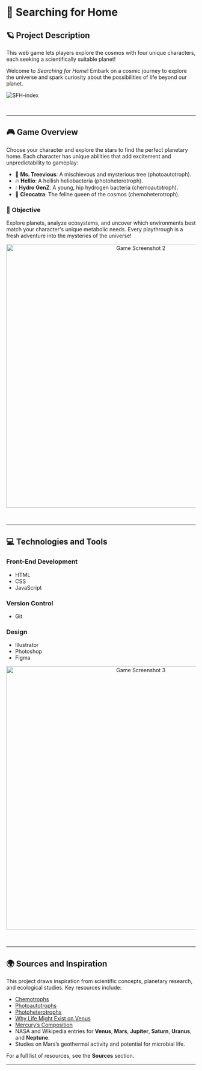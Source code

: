 # 🌌 **Searching for Home**

## 🪐 **Project Description**


This web game lets players explore the cosmos with four unique characters, each seeking a scientifically suitable planet!

Welcome to *Searching for Home*! Embark on a cosmic journey to explore the universe and spark curiosity about the possibilities of life beyond our planet. 

![SFH-index](https://github.com/user-attachments/assets/12bb1b6c-02b1-4008-8e41-214937481543)


<br>

---

## 🎮 **Game Overview**

Choose your character and explore the stars to find the perfect planetary home. Each character has unique abilities that add excitement and unpredictability to gameplay:

- 🌳 **Ms. Treevious**: A mischievous and mysterious tree (photoautotroph).  
- 🔥 **Hellio**: A hellish heliobacteria (photoheterotroph).  
- 💧 **Hydro GenZ**: A young, hip hydrogen bacteria (chemoautotroph).  
- 👑 **Cleocatra**: The feline queen of the cosmos (chemoheterotroph).  

### 🧩 **Objective**  
Explore planets, analyze ecosystems, and uncover which environments best match your character's unique metabolic needs. Every playthrough is a fresh adventure into the mysteries of the universe!

<p align="center">
  <img src="https://github.com/user-attachments/assets/763d7886-9789-4eb4-85ff-d753451c2310" alt="Game Screenshot 2" width="700">
</p>

<br>

---

## 💻 **Technologies and Tools**

### **Front-End Development**
- HTML  
- CSS  
- JavaScript  

### **Version Control**
- Git  

### **Design**
- Illustrator  
- Photoshop  
- Figma  

<p align="center">
  <img src="https://github.com/user-attachments/assets/c16b711d-88cf-45b3-877c-0c5410c7896a" alt="Game Screenshot 3" width="700">
</p>

<br>

---

## 🌍 **Sources and Inspiration**

This project draws inspiration from scientific concepts, planetary research, and ecological studies. Key resources include:

- [Chemotrophs](https://www.tutorialspoint.com/chemotrophs)  
- [Photoautotrophs](https://biologydictionary.net/photoautotroph/)  
- [Photoheterotrophs](https://www.biologyonline.com/dictionary/photoheterotroph)  
- [Why Life Might Exist on Venus](https://grow.cals.wisc.edu/departments/front-list/six-reasons-why-life-might-exist-on-venus)  
- [Mercury’s Composition](https://www.space.com/18643-mercury-composition.html)  
- NASA and Wikipedia entries for **Venus**, **Mars**, **Jupiter**, **Saturn**, **Uranus**, and **Neptune**.  
- Studies on Mars’s geothermal activity and potential for microbial life.  

For a full list of resources, see the **Sources** section.

---

